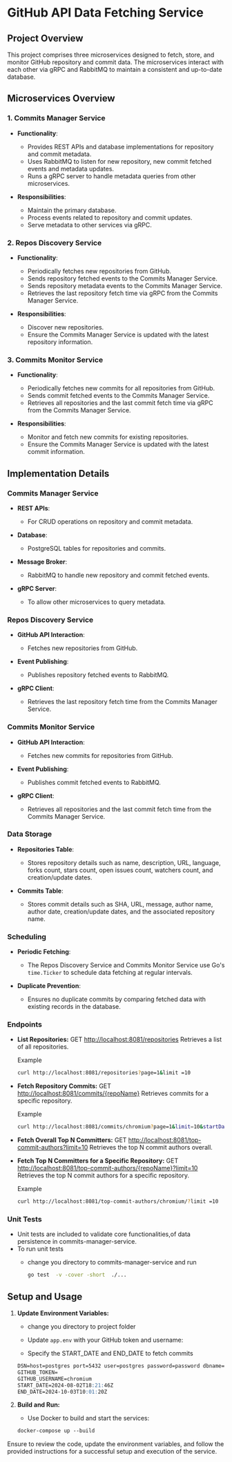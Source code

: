 # GitHub API Data Fetching Service

## Project Overview

This project comprises three microservices designed to fetch, store, and monitor GitHub repository and commit data. The microservices interact with each other via gRPC and RabbitMQ to maintain a consistent and up-to-date database.

## Microservices Overview

### 1. Commits Manager Service

- **Functionality**:
  - Provides REST APIs and database implementations for repository and commit metadata.
  - Uses RabbitMQ to listen for new repository, new commit fetched events and metadata updates.
  - Runs a gRPC server to handle metadata queries from other microservices.
  
- **Responsibilities**:
  - Maintain the primary database.
  - Process events related to repository and commit updates.
  - Serve metadata to other services via gRPC.

### 2. Repos Discovery Service

- **Functionality**:
  - Periodically fetches new repositories from GitHub.
  - Sends repository fetched events to the Commits Manager Service.
  - Sends repository metadata events to the Commits Manager Service.
  - Retrieves the last repository fetch time via gRPC from the Commits Manager Service.
  
- **Responsibilities**:
  - Discover new repositories.
  - Ensure the Commits Manager Service is updated with the latest repository information.

### 3. Commits Monitor Service

- **Functionality**:
  - Periodically fetches new commits for all repositories from GitHub.
  - Sends commit fetched events to the Commits Manager Service.
  - Retrieves all repositories and the last commit fetch time via gRPC from the Commits Manager Service.
  
- **Responsibilities**:
  - Monitor and fetch new commits for existing repositories.
  - Ensure the Commits Manager Service is updated with the latest commit information.

## Implementation Details

### Commits Manager Service

- **REST APIs**:
  - For CRUD operations on repository and commit metadata.
  
- **Database**:
  - PostgreSQL tables for repositories and commits.
  
- **Message Broker**:
  - RabbitMQ to handle new repository and commit fetched events.
  
- **gRPC Server**:
  - To allow other microservices to query metadata.

### Repos Discovery Service

- **GitHub API Interaction**:
  - Fetches new repositories from GitHub.
  
- **Event Publishing**:
  - Publishes repository fetched events to RabbitMQ.
  
- **gRPC Client**:
  - Retrieves the last repository fetch time from the Commits Manager Service.

### Commits Monitor Service

- **GitHub API Interaction**:
  - Fetches new commits for repositories from GitHub.
  
- **Event Publishing**:
  - Publishes commit fetched events to RabbitMQ.
  
- **gRPC Client**:
  - Retrieves all repositories and the last commit fetch time from the Commits Manager Service.

### Data Storage

- **Repositories Table**:
  - Stores repository details such as name, description, URL, language, forks count, stars count, open issues count, watchers count, and creation/update dates.

- **Commits Table**:
  - Stores commit details such as SHA, URL, message, author name, author date, creation/update dates, and the associated repository name.

### Scheduling

- **Periodic Fetching**:
  - The Repos Discovery Service and Commits Monitor Service use Go's `time.Ticker` to schedule data fetching at regular intervals.
  
- **Duplicate Prevention**:
  - Ensures no duplicate commits by comparing fetched data with existing records in the database.

### Endpoints

- **List Repositories:**
    GET <http://localhost:8081/repositories>
    Retrieves a list of all repositories.

    Example

    ```bash
    curl http://localhost:8081/repositories?page=1&limit =10
    ```

- **Fetch Repository Commits:**
    GET <http://localhost:8081/commits/{repoName}>
    Retrieves commits for a specific repository.

    Example

    ```bash
    curl http://localhost:8081/commits/chromium?page=1&limit=10&startDate=2024-08-01T12:41:52Z&endDate=2024-08-01T12:52:26Z
    ```

- **Fetch Overall Top N Committers:**
    GET <http://localhost:8081/top-commit-authors?limit=10>
    Retrieves the top N commit authors overall.
- **Fetch Top N Committers for a Specific Repository:**
    GET <http://localhost:8081/top-commit-authors/{repoName}?limit=10>  
    Retrieves the top N commit authors for a specific repository.

    Example

    ```bash
    curl http://localhost:8081/top-commit-authors/chromium/?limit =10
    ```

### Unit Tests

- Unit tests are included to validate core functionalities,of data persistence in
commits-manager-service.
- To run unit tests
  - change you directory to commits-manager-service and run

    ```bash
    go test  -v -cover -short  ./...
    ```

## Setup and Usage

1. **Update Environment Variables:**

    - change you directory to project folder

    - Update `app.env` with your GitHub token and username:
    - Specify the START_DATE and END_DATE to fetch commits

    ```markdown
    DSN=host=postgres port=5432 user=postgres password=password dbname=github_tracker sslmode=disable timezone=UTC connect_timeout=5
    GITHUB_TOKEN=
    GITHUB_USERNAME=chromium
    START_DATE=2024-08-02T18:21:46Z
    END_DATE=2024-10-03T10:01:20Z
    ```

2. **Build and Run:**

    - Use Docker to build and start the services:

    ```markdown
    docker-compose up --build
    ```

Ensure to review the code, update the environment variables, and follow the provided instructions for a successful setup and execution of the service.
